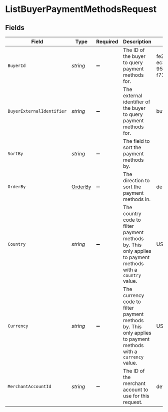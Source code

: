 # ListBuyerPaymentMethodsRequest


## Fields

| Field                                                                                                         | Type                                                                                                          | Required                                                                                                      | Description                                                                                                   | Example                                                                                                       |
| ------------------------------------------------------------------------------------------------------------- | ------------------------------------------------------------------------------------------------------------- | ------------------------------------------------------------------------------------------------------------- | ------------------------------------------------------------------------------------------------------------- | ------------------------------------------------------------------------------------------------------------- |
| `BuyerId`                                                                                                     | *string*                                                                                                      | :heavy_minus_sign:                                                                                            | The ID of the buyer to query payment methods for.                                                             | fe26475d-ec3e-4884-9553-f7356683f7f9                                                                          |
| `BuyerExternalIdentifier`                                                                                     | *string*                                                                                                      | :heavy_minus_sign:                                                                                            | The external identifier of the buyer to query payment methods for.                                            | buyer-12345                                                                                                   |
| `SortBy`                                                                                                      | *string*                                                                                                      | :heavy_minus_sign:                                                                                            | The field to sort the payment methods by.                                                                     |                                                                                                               |
| `OrderBy`                                                                                                     | [OrderBy](../../Models/Requests/OrderBy.md)                                                                   | :heavy_minus_sign:                                                                                            | The direction to sort the payment methods in.                                                                 | desc                                                                                                          |
| `Country`                                                                                                     | *string*                                                                                                      | :heavy_minus_sign:                                                                                            | The country code to filter payment methods by. This only applies to payment methods with a `country` value.   | US                                                                                                            |
| `Currency`                                                                                                    | *string*                                                                                                      | :heavy_minus_sign:                                                                                            | The currency code to filter payment methods by. This only applies to payment methods with a `currency` value. | USD                                                                                                           |
| `MerchantAccountId`                                                                                           | *string*                                                                                                      | :heavy_minus_sign:                                                                                            | The ID of the merchant account to use for this request.                                                       | default                                                                                                       |